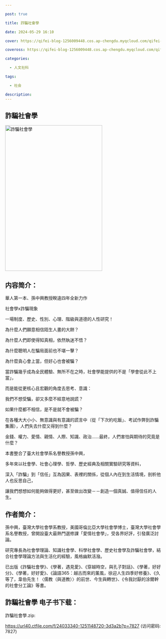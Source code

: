 ```yaml
---

post: true

title: 詐騙社會學

date: 2024-05-29 16:10

cover: https://qifei-blog-1256009448.cos.ap-chengdu.myqcloud.com/qifei-blog/656e9b3bc458853aef768f0e.jpg

coveross: https://qifei-blog-1256009448.cos.ap-chengdu.myqcloud.com/qifei-blog/656e9b3bc458853aef768f0e.jpg

categories:

  - 人文社科

tags:

  - 社会

description:
---
```


## 詐騙社會學
<img alt="詐騙社會學 " class="aligncenter loading" data-was-processed="true" decoding="async" fetchpriority="high" height="471" src="https://qifei-blog-1256009448.cos.ap-chengdu.myqcloud.com/qifei-blog/656e9b3bc458853aef768f0e.jpg " style="cursor: zoom-in;" width="314"/>

## 内容简介：

華人第一本、孫中興教授睽違四年全新力作

社會學x詐騙現象

一場制度、歷史、性別、心理、階級與道德的人性研究！

為什麼人們願意相信陌生人畫的大餅？

為什麼人們即使得知真相，依然執迷不悟？

為什麼聰明人在騙局面前也不堪一擊？

為什麼貪心會上當，但好心也會被騙？

當詐騙幾乎成為全民體驗、無所不在之時，社會學能提供的不是「學會從此不上當」，

而是能從更核心且宏觀的角度去思考、意識：

我們不想受騙，卻又多麼不經意地說謊？

如果什麼都不相信，是不是就不會被騙？

在各種大大小小、無意識與有意識的謊言中（從「下次約吃飯」、考試作弊到詐騙集團），人們失去什麼又得到什麼？

金錢、權力、愛情、親情、人際、知識、政治……最終，人們害怕與期待的究竟是什麼？

本書整合了臺大社會學系名譽教授孫中興，

多年來以社會學、社會心理學、哲學、歷史經典及相關實驗研究等資料，

深入「詐騙」到「信任」互為因果、表裡的關係，從個人內在到生活情境，剖析他人也反思自己，

讓我們想想如何能夠做得更好，甚至做出改變－－創造一個真誠、值得信任的人生。

## 作者简介：

孫中興，臺灣大學社會學系教授，美國哥倫比亞大學社會學博士，臺灣大學社會學系名譽教授，曾開設臺大最熱門選修課「愛情社會學」，受各界好評，引發廣泛討論。

研究專長為社會學理論、知識社會學、科學社會學、歷史社會學及詐騙社會學，結合社會學理論方法與生活化的經驗，風格幽默活潑。

已出版《詐騙社會學》、《學著，遇見愛》、《穿越時空，與孔子對話》、《學著，好好分》、《學著，好好愛》、《論語365：越古而來的薰風，徐迎人生四季好修養》、《久等了，韋伯先生！〈儒教（與道教）〉的前世、今生與轉世》、《令我討厭的涂爾幹的社會分工論》等書。

## 詐騙社會學 电子书下载：

詐騙社會學.zip: 

https://url40.ctfile.com/f/24033340-1251148720-3d3a2b?p=7827 (访问密码: 7827)
